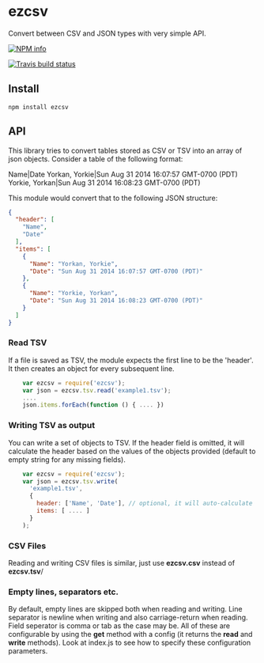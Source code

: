 # ezcsv

Convert between CSV and JSON types with very simple API.

[![NPM info](https://nodei.co/npm/ezcsv.png?downloads=true)](https://nodei.co/npm/ezcsv.png?downloads=true)

[![Travis build status](https://api.travis-ci.org/Like-Falling-Leaves/ezcsv.png?branch=master)](
https://travis-ci.org/Like-Falling-Leaves/ezcsv)


## Install

    npm install ezcsv


## API

This library tries to convert tables stored as CSV or TSV into an array of json objects.  Consider a table of the following format:

Name|Date
Yorkan, Yorkie|Sun Aug 31 2014 16:07:57 GMT-0700 (PDT)
Yorkie, Yorkan|Sun Aug 31 2014 16:08:23 GMT-0700 (PDT)

This module would convert that to the following JSON structure:

```json
{
  "header": [
    "Name",
    "Date"
  ],
  "items": [
    {
      "Name": "Yorkan, Yorkie",
      "Date": "Sun Aug 31 2014 16:07:57 GMT-0700 (PDT)"
    },
    {
      "Name": "Yorkie, Yorkan",
      "Date": "Sun Aug 31 2014 16:08:23 GMT-0700 (PDT)"
    }
  ]
}
```

### Read TSV

If a file is saved as TSV, the module expects the first line to be the 'header'.  It then creates an object for every subsequent line.

```javascript
    var ezcsv = require('ezcsv');
    var json = ezcsv.tsv.read('example1.tsv');
    ....
    json.items.forEach(function () { .... })
```

### Writing TSV as output

You can write a set of objects to TSV.  If the header field is omitted, it will calculate the header based on the values of the objects provided (default to empty string for any missing fields).

```javascript
    var ezcsv = require('ezcsv');
    var json = ezcsv.tsv.write(
      'example1.tsv', 
      {
        header: ['Name', 'Date'], // optional, it will auto-calculate
        items: [ .... ]
      }
    );
```

### CSV Files

Reading and writing CSV files is similar, just use <strong>ezcsv.csv</strong> instead of <strong>ezcsv.tsv</strong>/

### Empty lines, separators etc.

By default, empty lines are skipped both when reading and writing.  Line separator is newline when writing and also carriage-return when reading.  Field seperator is comma or tab as the case may be.  All of these are configurable by using the <strong>get</strong> method with a config (it returns the <strong>read</strong> and <strong>write</strong> methods).  Look at index.js to see how to specify these configuration parameters.